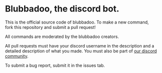 <h1>Blubbadoo, the discord bot.</h1>
This is the official source code of blubbadoo.
To make a new command, fork this repository and submit a pull request!

All commands are moderated by the blubbadoo creators.

All pull requests must have your discord username in the description and a detailed description of what you made.
You must also be part of <a href="https://discord.gg/wmPAatT">our discord community</a>.

To submit a bug report, submit it in the issues tab.